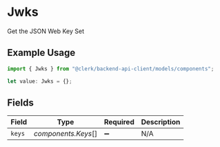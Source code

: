 # Jwks

Get the JSON Web Key Set

## Example Usage

```typescript
import { Jwks } from "@clerk/backend-api-client/models/components";

let value: Jwks = {};
```

## Fields

| Field               | Type                | Required            | Description         |
| ------------------- | ------------------- | ------------------- | ------------------- |
| `keys`              | *components.Keys*[] | :heavy_minus_sign:  | N/A                 |